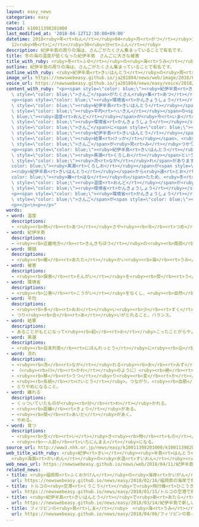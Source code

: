 ```yaml
---
layout: easy_news
categories: easy
cate: 1
newsid: k10011398201000
last_modified_at: '2018-04-12T12:30:00+09:00'
datetime: 2018<ruby>年<rt>ねん</rt></ruby>04<ruby>月<rt>がつ</rt></ruby>12<ruby>日<rt>にち</rt></ruby>
  12<ruby>時<rt>じ</rt></ruby>30<ruby>分<rt>ふん</rt></ruby>
description: 紀伊半島の周りの海は、さんごがたくさん集まっていることで有名です。
title: 冬の海の温度が低くなった紀伊半島　さんごに大きな被害
title_with_ruby: <ruby>冬<rt>ふゆ</rt></ruby>の<ruby>海<rt>うみ</rt></ruby>の<ruby>温度<rt>おんど</rt></ruby>が<ruby>低<rt>ひく</rt></ruby>くなった<ruby>紀伊半島<rt>きいはんとう</rt></ruby>　さんごに<ruby>大<rt>おお</rt></ruby>きな<ruby>被害<rt>ひがい</rt></ruby>
outline: 紀伊半島の周りの海は、さんごがたくさん集まっていることで有名です。
outline_with_ruby: <ruby>紀伊半島<rt>きいはんとう</rt></ruby>の<ruby>周<rt>まわ</rt></ruby>りの<ruby>海<rt>うみ</rt></ruby>は、さんごがたくさん<ruby>集<rt>あつ</rt></ruby>まっていることで<ruby>有名<rt>ゆうめい</rt></ruby>です。
image_url: https://newswebeasy.github.io/ja201804/news/web/image/2018/04/11/K10011398201_1804110621_1804110634_01_02.jpg
voice_url: https://newswebeasy.github.io/ja201804/news/easy/voice/2018/04/12/k10011398201000.mp4
content_with_ruby: "<p><span style=\"color: blue;\"><ruby>紀伊半島<rt>きいはんとう</rt></ruby></span>の<ruby>周<rt>まわ</rt></ruby>りの<ruby>海<rt>うみ</rt></ruby>は、<span\
  \ style=\"color: blue;\">さんご</span>がたくさん<ruby>集<rt>あつ</rt></ruby>まっていることで<ruby>有名<rt>ゆうめい</rt></ruby>です。</p>\n\
  <p><span style=\"color: blue;\"><ruby>環境省<rt>かんきょうしょう</rt></ruby></span>によると、<span\
  \ style=\"color: blue;\"><ruby>紀伊半島<rt>きいはんとう</rt></ruby></span>の<ruby>周<rt>まわ</rt></ruby>りでは、<ruby>冬<rt>ふゆ</rt></ruby>の<ruby>海<rt>うみ</rt></ruby>の<span\
  \ style=\"color: blue;\"><ruby>平均<rt>へいきん</rt></ruby></span>の<span style=\"color:\
  \ blue;\"><ruby>温度<rt>おんど</rt></ruby></span>が<ruby>今<rt>いま</rt></ruby>までで３<ruby>番目<rt>ばんめ</rt></ruby>に<ruby>低<rt>ひく</rt></ruby>くなりました。このため<span\
  \ style=\"color: blue;\"><ruby>環境省<rt>かんきょうしょう</rt></ruby></span>は３<ruby>月<rt>がつ</rt></ruby>、<span\
  \ style=\"color: blue;\">さんご</span>に<span style=\"color: blue;\"><ruby>被害<rt>ひがい</rt></ruby></span>がないかどうか２０の<ruby>場所<rt>ばしょ</rt></ruby>を<ruby>調<rt>しら</rt></ruby>べました。<span\
  \ style=\"color: blue;\"><ruby>紀伊半島<rt>きいはんとう</rt></ruby></span>の<ruby>西側<rt>にしがわ</rt></ruby>の<ruby>和歌山県<rt>わかやまけん</rt></ruby>では１６の<ruby>場所<rt>ばしょ</rt></ruby>を<ruby>調<rt>しら</rt></ruby>べました。その<span\
  \ style=\"color: blue;\"><ruby>結果<rt>けっか</rt></ruby></span>、<ruby>全部<rt>ぜんぶ</rt></ruby>の<ruby>場所<rt>ばしょ</rt></ruby>で<ruby>死<rt>し</rt></ruby>んでいる<span\
  \ style=\"color: blue;\">さんご</span>が<ruby>見<rt>み</rt></ruby>つかりました。９０％ぐらいが<ruby>死<rt>し</rt></ruby>んでいた<ruby>場所<rt>ばしょ</rt></ruby>もありました。</p>\n\
  <p><span style=\"color: blue;\"><ruby>紀伊半島<rt>きいはんとう</rt></ruby></span>の<ruby>近<rt>ちか</rt></ruby>くの<ruby>海<rt>うみ</rt></ruby>には、いつもは<span\
  \ style=\"color: blue;\"><ruby>黒潮<rt>くろしお</rt></ruby></span>という<ruby>暖<rt>あたた</rt></ruby>かい<ruby>海<rt>うみ</rt></ruby>の<ruby>水<rt>みず</rt></ruby>の<span\
  \ style=\"color: blue;\"><ruby>流<rt>なが</rt></ruby>れ</span>があります。しかし、<span style=\"\
  color: blue;\"><ruby>黒潮<rt>くろしお</rt></ruby></span>が<span style=\"color: blue;\"\
  ><ruby>紀伊半島<rt>きいはんとう</rt></ruby></span>から<ruby>遠<rt>とお</rt></ruby>く<span style=\"\
  color: blue;\"><ruby>離<rt>はな</rt></ruby>れ</span>たため、<ruby>冬<rt>ふゆ</rt></ruby>に<ruby>海<rt>うみ</rt></ruby>の<span\
  \ style=\"color: blue;\"><ruby>温度<rt>おんど</rt></ruby></span>が<ruby>低<rt>ひく</rt></ruby>くなったと<span\
  \ style=\"color: blue;\"><ruby>環境省<rt>かんきょうしょう</rt></ruby></span>は<ruby>考<rt>かんが</rt></ruby>えています。</p>\n\
  <p><span style=\"color: blue;\"><ruby>環境省<rt>かんきょうしょう</rt></ruby></span>は「<span\
  \ style=\"color: blue;\">さんご</span>が<span style=\"color: blue;\"><ruby>育<rt>そだ</rt></ruby>つ</span>まで<ruby>時間<rt>じかん</rt></ruby>がかかるので、これからもチェックを<ruby>続<rt>つづ</rt></ruby>けていきたいと<ruby>思<rt>おも</rt></ruby>います」と<ruby>言<rt>い</rt></ruby>っています。</p>\n\
  <p></p>\n<p></p>"
words:
- word: 温度
  descriptions:
  - <ruby><rb>熱</rb><rt>あつ</rt></ruby>さや<ruby><rb>冷</rb><rt>つめ</rt></ruby>たさの<ruby><rb>度合</rb><rt>どあ</rt></ruby>いを<ruby><rb>数字</rb><rt>すうじ</rt></ruby>で<ruby><rb>表</rb><rt>あらわ</rt></ruby>したもの。
- word: 紀伊半島
  descriptions:
  - <ruby><rb>近畿地方</rb><rt>きんきちほう</rt></ruby>の<ruby><rb>南部</rb><rt>なんぶ</rt></ruby>にある<ruby><rb>日本</rb><rt>にっぽん</rt></ruby>でいちばん<ruby><rb>大</rb><rt>おお</rt></ruby>きな<ruby><rb>半島</rb><rt>はんとう</rt></ruby>。<ruby><rb>和歌山</rb><rt>わかやま</rt></ruby>・<ruby><rb>奈良</rb><rt>なら</rt></ruby>・<ruby><rb>三重</rb><rt>みえ</rt></ruby>の<ruby><rb>各県</rb><rt>かくけん</rt></ruby>をふくむ。
- word: 珊瑚
  descriptions:
  - <ruby><rb>暖</rb><rt>あたた</rt></ruby>かい<ruby><rb>海</rb><rt>うみ</rt></ruby>にいるサンゴチュウという<ruby><rb>動物</rb><rt>どうぶつ</rt></ruby>が<ruby><rb>群</rb><rt>む</rt></ruby>れをなして、<ruby><rb>海底</rb><rt>かいてい</rt></ruby>の<ruby><rb>岩</rb><rt>いわ</rt></ruby>などにつき、<ruby><rb>木</rb><rt>き</rt></ruby>の<ruby><rb>枝</rb><rt>えだ</rt></ruby>のような<ruby><rb>形</rb><rt>かたち</rt></ruby>に<ruby><rb>成長</rb><rt>せいちょう</rt></ruby>したもの。また、それが<ruby><rb>死</rb><rt>し</rt></ruby>んで<ruby><rb>残</rb><rt>のこ</rt></ruby>った<ruby><rb>骨</rb><rt>ほね</rt></ruby>のようなもの。
- word: 被害
  descriptions:
  - <ruby><rb>損害</rb><rt>そんがい</rt></ruby>を<ruby><rb>受</rb><rt>う</rt></ruby>けること。また、<ruby><rb>受</rb><rt>う</rt></ruby>けた<ruby><rb>害</rb><rt>がい</rt></ruby>。
- word: 環境省
  descriptions:
  - <ruby><rb>公害</rb><rt>こうがい</rt></ruby>をなくし、<ruby><rb>自然</rb><rt>しぜん</rt></ruby>を<ruby><rb>守</rb><rt>まも</rt></ruby>る<ruby><rb>仕事</rb><rt>しごと</rt></ruby>をする<ruby><rb>国</rb><rt>くに</rt></ruby>の<ruby><rb>役所</rb><rt>やくしょ</rt></ruby>。
- word: 平均
  descriptions:
  - <ruby><rb>多</rb><rt>おお</rt></ruby>い<ruby><rb>少</rb><rt>すく</rt></ruby>ないや<ruby><rb>高</rb><rt>たか</rt></ruby>い<ruby><rb>低</rb><rt>ひく</rt></ruby>いなどがないように、ならすこと。
  - つり<ruby><rb>合</rb><rt>あ</rt></ruby>いがとれること。バランス。
- word: 結果
  descriptions:
  - あることがもとになって<ruby><rb>起</rb><rt>お</rt></ruby>こったことがらやようす。
- word: 黒潮
  descriptions:
  - <ruby><rb>日本列島</rb><rt>にほんれっとう</rt></ruby>に<ruby><rb>沿</rb><rt>そ</rt></ruby>って、<ruby><rb>太平洋</rb><rt>たいへいよう</rt></ruby>を<ruby><rb>南</rb><rt>みなみ</rt></ruby>から<ruby><rb>北</rb><rt>きた</rt></ruby>へ<ruby><rb>流</rb><rt>なが</rt></ruby>れる<ruby><rb>暖流</rb><rt>だんりゅう</rt></ruby>。<ruby><rb>海水</rb><rt>かいすい</rt></ruby>はあい<ruby><rb>色</rb><rt>いろ</rt></ruby>に<ruby><rb>見</rb><rt>み</rt></ruby>える。<ruby><rb>日本海流</rb><rt>にほんかいりゅう</rt></ruby>。
- word: 流れ
  descriptions:
  - <ruby><rb>流</rb><rt>なが</rt></ruby>れる<ruby><rb>水</rb><rt>みず</rt></ruby>。<ruby><rb>川</rb><rt>かわ</rt></ruby>。
  - （<ruby><rb>川</rb><rt>かわ</rt></ruby>のように）<ruby><rb>絶</rb><rt>た</rt></ruby>えることなく<ruby><rb>動</rb><rt>うご</rt></ruby>いているもの。
  - <ruby><rb>移</rb><rt>うつ</rt></ruby>り<ruby><rb>変</rb><rt>か</rt></ruby>わり。
  - <ruby><rb>系統</rb><rt>けいとう</rt></ruby>。つながり。<ruby><rb>血筋</rb><rt>ちすじ</rt></ruby>。
  - とりやめになること。
- word: 離れる
  descriptions:
  - くっついていたものが<ruby><rb>分</rb><rt>わ</rt></ruby>かれる。
  - <ruby><rb>距離</rb><rt>きょり</rt></ruby>がある。
  - <ruby><rb>間</rb><rt>あいだ</rt></ruby>があく。
  - やめる。
- word: 育つ
  descriptions:
  - <ruby><rb>生</rb><rt>い</rt></ruby>き<ruby><rb>物</rb><rt>もの</rt></ruby>が、<ruby><rb>大</rb><rt>おお</rt></ruby>きくなる。
  - <ruby><rb>一人前</rb><rt>いちにんまえ</rt></ruby>になる。
source_url: http://www3.nhk.or.jp/news/easy/k10011398201000/k10011398201000.html
web_title_with_ruby: <ruby>紀伊<rt>きい</rt></ruby><ruby>半島<rt>はんとう</rt></ruby><ruby>沿岸<rt>えんがん</rt></ruby>の<ruby>サンゴ<rt>さんご</rt></ruby>に<ruby>大<rt>おお</rt></ruby>きな<ruby>被害<rt>ひがい</rt></ruby>
  <ruby>海面<rt>かいめん</rt></ruby>の<ruby>水温<rt>すいおん</rt></ruby><ruby>低下<rt>ていか</rt></ruby>で
web_news_url: https://newswebeasy.github.io/news/web/2018/04/11/紀伊半島沿岸のサンゴに大きな被害-海面の水温低下で
related_news:
- title: <ruby>福岡県<rt>ふくおかけん</rt></ruby>の<ruby>海岸<rt>かいがん</rt></ruby>で<ruby>魚<rt>さかな</rt></ruby>がたくさん<ruby>死<rt>し</rt></ruby>んでいた　<ruby>寒<rt>さむ</rt></ruby>さが<ruby>原因<rt>げんいん</rt></ruby>か
  url: https://newswebeasy.github.io/news/easy/2018/02/16/福岡県の海岸で魚がたくさん死んでいた-寒さが原因か
- title: トルコの<ruby>空港<rt>くうこう</rt></ruby>で<ruby>飛行機<rt>ひこうき</rt></ruby>が<ruby>崖<rt>がけ</rt></ruby>を<ruby>滑<rt>すべ</rt></ruby>って<ruby>海<rt>うみ</rt></ruby>に<ruby>落<rt>お</rt></ruby>ちそうになる
  url: https://newswebeasy.github.io/news/easy/2018/01/15/トルコの空港で飛行機が崖を滑って海に落ちそうになる
- title: <ruby>紀伊半島<rt>きいはんとう</rt></ruby>で<ruby>新<rt>あたら</rt></ruby>しい<ruby>野生<rt>やせい</rt></ruby>の<ruby>桜<rt>さくら</rt></ruby>が<ruby>見<rt>み</rt></ruby>つかる
  url: https://newswebeasy.github.io/news/easy/2018/03/14/紀伊半島で新しい野生の桜が見つかる
- title: フィリピンの<ruby>島<rt>しま</rt></ruby>　<ruby>海<rt>うみ</rt></ruby>をきれいにするため<ruby>半年<rt>はんとし</rt></ruby><ruby>旅行<rt>りょこう</rt></ruby>できない
  url: https://newswebeasy.github.io/news/easy/2018/04/06/フィリピンの島-海をきれいにするため半年旅行できない
...
```

